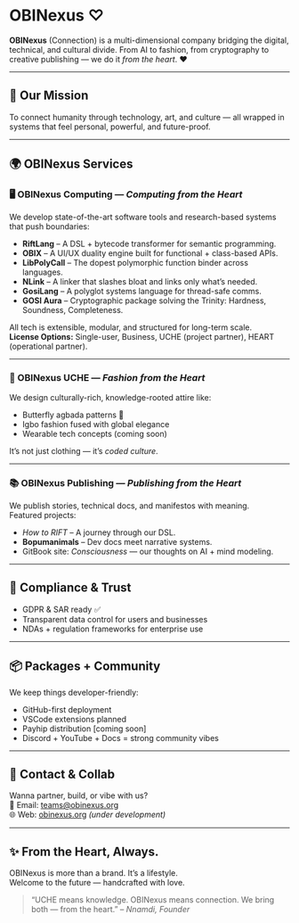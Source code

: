# OBINexus ♡

**OBINexus** (Connection) is a multi-dimensional company bridging the digital, technical, and cultural divide. From AI to fashion, from cryptography to creative publishing — we do it *from the heart*. ❤️

---

## 🧠 Our Mission

To connect humanity through technology, art, and culture — all wrapped in systems that feel personal, powerful, and future-proof.

---

## 🌍 OBINexus Services

### 🖥️ OBINexus Computing — *Computing from the Heart*
We develop state-of-the-art software tools and research-based systems that push boundaries:

- **RiftLang** – A DSL + bytecode transformer for semantic programming.
- **OBIX** – A UI/UX duality engine built for functional + class-based APIs.
- **LibPolyCall** – The dopest polymorphic function binder across languages.
- **NLink** – A linker that slashes bloat and links only what’s needed.
- **GosiLang** – A polyglot systems language for thread-safe comms.
- **GOSI Aura** – Cryptographic package solving the Trinity: Hardness, Soundness, Completeness.

All tech is extensible, modular, and structured for long-term scale.  
**License Options:** Single-user, Business, UCHE (project partner), HEART (operational partner).

---

### 👕 OBINexus UCHE — *Fashion from the Heart*
We design culturally-rich, knowledge-rooted attire like:

- Butterfly agbada patterns 🦋
- Igbo fashion fused with global elegance
- Wearable tech concepts (coming soon)

It’s not just clothing — it’s *coded culture*.

---

### 📚 OBINexus Publishing — *Publishing from the Heart*
We publish stories, technical docs, and manifestos with meaning.  
Featured projects:

- *How to RIFT* – A journey through our DSL.
- **Bopumanimals** – Dev docs meet narrative systems.
- GitBook site: *Consciousness* — our thoughts on AI + mind modeling.

---

## 🔐 Compliance & Trust

- GDPR & SAR ready ✅  
- Transparent data control for users and businesses  
- NDAs + regulation frameworks for enterprise use

---

## 📦 Packages + Community

We keep things developer-friendly:

- GitHub-first deployment
- VSCode extensions planned
- Payhip distribution [coming soon]
- Discord + YouTube + Docs = strong community vibes

---

## 🤝 Contact & Collab

Wanna partner, build, or vibe with us?  
📩 Email: [teams@obinexus.org](mailto:teams@obinexus.org)  
🌐 Web: [obinexus.org](https://obinexus.org) *(under development)*

---

## ✨ From the Heart, Always.

OBINexus is more than a brand. It’s a lifestyle.  
Welcome to the future — handcrafted with love.

> “UCHE means knowledge. OBINexus means connection. We bring both — from the heart.” – *Nnamdi, Founder*